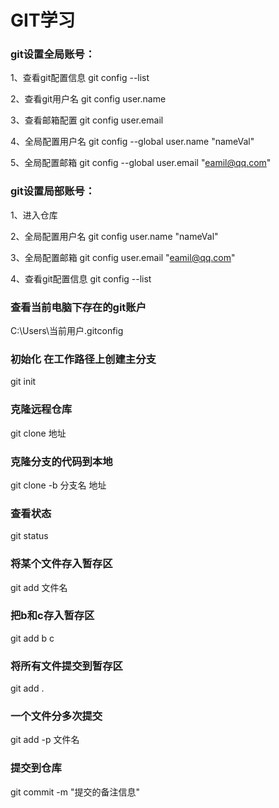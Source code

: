 # GIT学习
### git设置全局账号：
1、查看git配置信息 git config --list

2、查看git用户名 git config user.name

3、查看邮箱配置 git config user.email

4、全局配置用户名 git config --global user.name "nameVal"

5、全局配置邮箱 git config --global user.email "eamil@qq.com"

### git设置局部账号：
1、进入仓库

2、全局配置用户名 git config  user.name "nameVal"

3、全局配置邮箱 git config  user.email "eamil@qq.com"

4、查看git配置信息 git config --list


### 查看当前电脑下存在的git账户
C:\Users\当前用户\.gitconfig
   

### 初始化 在工作路径上创建主分支
git init 

### 克隆远程仓库
git clone 地址 

### 克隆分支的代码到本地
git clone -b 分支名 地址 

### 查看状态
git status 

### 将某个文件存入暂存区
git add 文件名 

### 把b和c存入暂存区
git add b c 

### 将所有文件提交到暂存区
git add . 
 
### 一个文件分多次提交
git add -p 文件名

### 提交到仓库
git commit -m "提交的备注信息"  
